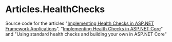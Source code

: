 # Articles.HealthChecks
Source code for the articles "[Implementing Health Checks in ASP.NET Framework Applications](https://imar.spaanjaars.com/609/implementing-health-checks-in-aspnet-framework-applications)", "[Implementing Health Checks in ASP.NET Core](https://imar.spaanjaars.com/611/implementing-health-checks-in-aspnet-core)" and "Using standard health checks and building your own in ASP.NET Core"
